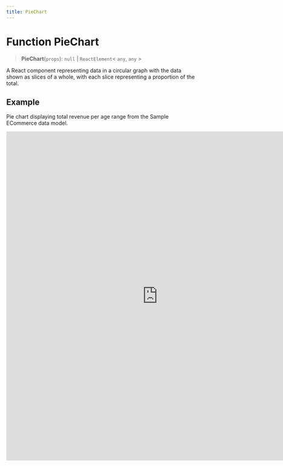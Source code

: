 ```yaml
---
title: PieChart
---
```


# Function PieChart

> **PieChart**(`props`): `null` \| `ReactElement`\< `any`, `any` \>

A React component representing data in a circular graph with the data shown as slices of a whole,
with each slice representing a proportion of the total.

## Example

Pie chart displaying total revenue per age range from the Sample ECommerce data model.

<iframe
 src='https://csdk-playground.sisense.com/?example=charts%2Fpie-chart&mode=docs'
 width=800
 height=870
 style='border:none;'
/>

Additional Pie Chart examples:

- [Donut Pie Chart](https://www.sisense.com/platform/compose-sdk/playground/?example=charts%2Fpie-chart-donut)
- [Ring Pie Chart](https://www.sisense.com/platform/compose-sdk/playground/?example=charts%2Fpie-chart-ring)

## Parameters

| Parameter | Type | Description |
| :------ | :------ | :------ |
| `props` | [`PieChartProps`](../interfaces/interface.PieChartProps.md) | Pie chart properties |

## Returns

`null` \| `ReactElement`\< `any`, `any` \>

Pie Chart component
